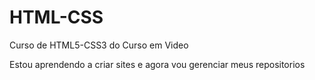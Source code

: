 # HTML-CSS
 Curso de HTML5-CSS3 do Curso em Video

 Estou aprendendo a criar sites e agora vou gerenciar meus repositorios
